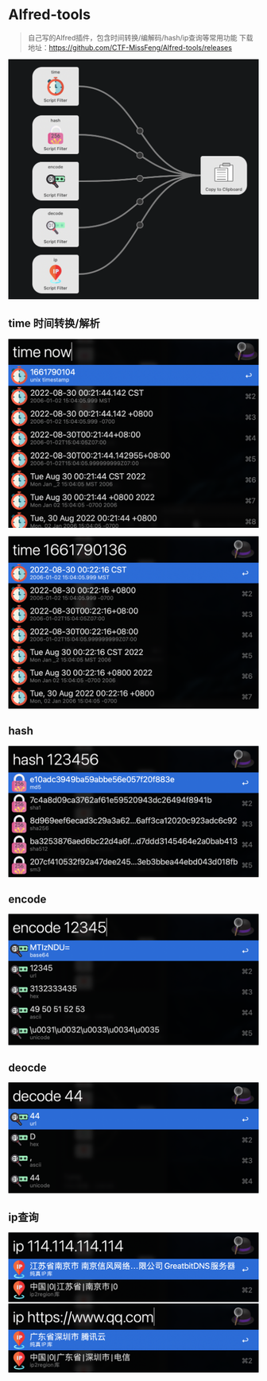 # Alfred-tools
> 自己写的Alfred插件，包含时间转换/编解码/hash/ip查询等常用功能
> 下载地址：https://github.com/CTF-MissFeng/Alfred-tools/releases

![index](https://github.com/CTF-MissFeng/Alfred-tools/blob/main/doc/1.png)

## time 时间转换/解析
![index](https://github.com/CTF-MissFeng/Alfred-tools/blob/main/doc/2.png)

![index](https://github.com/CTF-MissFeng/Alfred-tools/blob/main/doc/3.png)

## hash
![index](https://github.com/CTF-MissFeng/Alfred-tools/blob/main/doc/4.png)

## encode 
![index](https://github.com/CTF-MissFeng/Alfred-tools/blob/main/doc/5.png)

## deocde
![index](https://github.com/CTF-MissFeng/Alfred-tools/blob/main/doc/6.png)

## ip查询
![index](https://github.com/CTF-MissFeng/Alfred-tools/blob/main/doc/7.png)
![index](https://github.com/CTF-MissFeng/Alfred-tools/blob/main/doc/8.png)